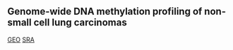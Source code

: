 ## Genome-wide DNA methylation profiling of non-small cell lung carcinomas

[GEO](https://www.ncbi.nlm.nih.gov/geo/query/acc.cgi?acc=GSE41343)
[SRA](ftp://ftp-trace.ncbi.nlm.nih.gov/sra/sra-instant/reads/ByStudy/sra/SRP/SRP016/SRP016001)
